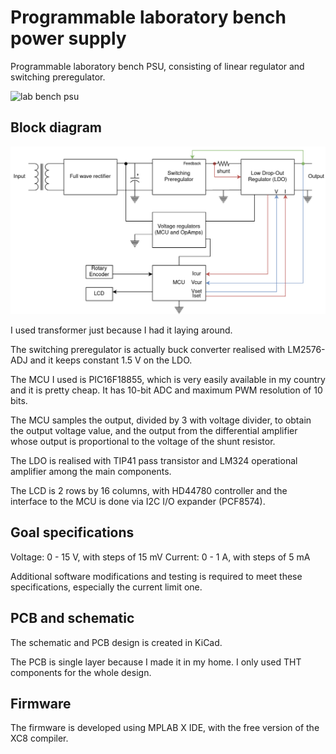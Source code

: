 # Programmable laboratory bench power supply

Programmable laboratory bench PSU, consisting of linear regulator and switching
preregulator.

![lab bench psu](https://github.com/BojanSof/Lab-Bench-PSU/blob/main/images/psu.png)

## Block diagram

![block diagram](https://github.com/BojanSof/Lab-Bench-PSU/blob/main/images/block.png)

I used transformer just because I had it laying around.

The switching preregulator is actually buck converter realised with LM2576-ADJ
and it keeps constant 1.5 V on the LDO.

The MCU I used is PIC16F18855, which is very easily available in my country and
it is pretty cheap. It has 10-bit ADC and maximum PWM resolution of 10 bits.

The MCU samples the output, divided by 3 with voltage divider, to obtain the
output voltage value, and the output from the differential amplifier whose 
output is proportional to the voltage of the shunt resistor.

The LDO is realised with TIP41 pass transistor and LM324 operational amplifier
among the main components.

The LCD is 2 rows by 16 columns, with HD44780 controller and the interface to 
the MCU is done via I2C I/O expander (PCF8574).

## Goal specifications

Voltage: 0 - 15 V, with steps of 15 mV
Current: 0 - 1 A, with steps of 5 mA

Additional software modifications and testing is required to meet these 
specifications, especially the current limit one.

## PCB and schematic

The schematic and PCB design is created in KiCad.

The PCB is single layer because I made it in my home. I only used THT
components for the whole design.

## Firmware

The firmware is developed using MPLAB X IDE, with the free version of the XC8 
compiler.
